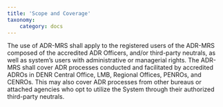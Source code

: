```yaml
---
title: 'Scope and Coverage'
taxonomy:
    category: docs
---
```


The use of ADR-MRS shall apply to the registered users of the ADR-MRS composed of the accredited ADR Officers, and/or third-party neutrals, as well as system’s users with administrative or managerial rights. The ADR-MRS shall cover ADR processes conducted and facilitated by accredited ADROs in DENR Central Office, LMB, Regional Offices, PENROs, and CENROs. This may also cover ADR processes from other bureaus or attached agencies who opt to utilize the System through their authorized third-party neutrals.